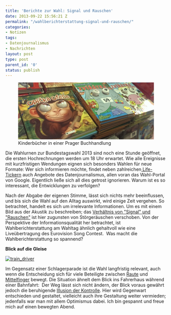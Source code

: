 ```yaml
---
title: 'Berichte zur Wahl: Signal und Rauschen'
date: 2013-09-22 15:56:21 Z
permalink: "/wahlberichterstattung-signal-und-rauschen/"
categories:
- Notizen
tags:
- Datenjournalismus
- Nachrichten
layout: post
type: post
parent_id: '0'
status: publish
---
```


<figure>
	<img alt="Kinderbücher in einer Prager Buchhandlung" src="/assets/img/2013/2013_cz-buchhandlung.jpg" />
  <figcaption>
  Kinderbücher in einer Prager Buchhandlung
  </figcaption>
</figure>

<p>
				Die Wahlurnen zur Bundestagswahl 2013 sind noch eine Stunde geöffnet, die ersten Hochrechnungen werden um 18 Uhr erwartet. Wie alle Ereignisse mit kurzfristigen Wendungen eignen sich besonders Wahlen für neue Formate: Wer sich informieren möchte, findet neben zahlreichen<a href="http://event.faz.net/event/bundestagswahl/live/"> Life-Tickern</a> auch Angebote des Datenjournalismus, allen voran das Wahl-Portal von Google. Eigentlich ließe sich all dies getrost ignorieren. Warum ist es so interessant, die Entwicklungen zu verfolgen?<br />
<!-- more -->
</p>

<p>Nach der Abgabe der eigenen Stimme, lässt sich nichts mehr beeinflussen, und bis sich die Wahl auf den Alltag auswirkt, wird einige Zeit vergehen. So betrachtet, handelt es sich um irrelevante Informationen. Um es mit einem Bild aus der Akustik zu beschreiben; das <a href="http://de.wikipedia.org/wiki/Signal-Rausch-Verhältnis">Verhältnis von "Signal" und "Rauschen"</a> ist hier zugunsten von Störgeräuschen verschoben. Von der Perspektive der Informationsqualität her betrachtet, ist Wahlberichterstattung am Wahltag ähnlich gehaltvoll wie eine Liveübertragung des Eurovision Song Contest.  Was macht die Wahlberichterstattung so spannend?</p>
<p><strong>Blick auf die Gleise</strong></p>
<p><a href="https://markusneuschaefer.de/wp-content/uploads/2013_Bahnfahrt.jpg.jpg"><img src="{{ site.baseurl }}/assets/img/2013/2013_Bahnfahrt.jpg.jpg" alt="train_driver" width="638" height="279" /></a></p>
<p>Im Gegensatz einer Schlagerparade ist die Wahl langfristig relevant, auch wenn die Entscheidung sich für viele Beteiligte zwischen <a href="http://de.wikipedia.org/wiki/Merkel-Raute">Raute</a> und <a href="http://www.sueddeutsche.de/politik/peer-steinbrueck-stunk-mit-dem-stinkefinger-1.1769511">Mittelfinger</a> bewegt. Die Situation ähnelt dem Blick ins Fahrerhaus während einer Bahnfahrt:  Der Weg lässt sich nicht ändern, der Blick voraus gewährt jedoch die beruhigende <a href="http://en.wikipedia.org/wiki/Illusion_of_control">Illusion der Kontrolle</a>. Hier wird Gegenwart entschieden und gestaltet, vielleicht auch ihre Gestaltung weiter vermieden; jedenfalls war man mit allem Optimismus dabei. Ich bin gespannt und freue mich auf einen bewegten Abend.</p>
<p>&nbsp;		</p>
